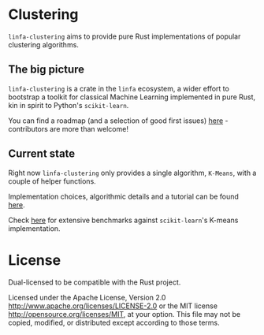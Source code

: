 # Clustering

`linfa-clustering` aims to provide pure Rust implementations of popular clustering algorithms.

## The big picture

`linfa-clustering` is a crate in the `linfa` ecosystem, a wider effort to
bootstrap a toolkit for classical Machine Learning implemented in pure Rust,
kin in spirit to Python's `scikit-learn`.

You can find a roadmap (and a selection of good first issues)
[here](https://github.com/LukeMathWalker/linfa/issues) - contributors are more than welcome!

## Current state

Right now `linfa-clustering` only provides a single algorithm, `K-Means`, with
a couple of helper functions.

Implementation choices, algorithmic details and a tutorial can be found [here](struct.KMeans.html).

Check [here]() for extensive benchmarks against `scikit-learn`'s K-means implementation.

# License
Dual-licensed to be compatible with the Rust project.

Licensed under the Apache License, Version 2.0 http://www.apache.org/licenses/LICENSE-2.0 or the MIT license http://opensource.org/licenses/MIT, at your option. This file may not be copied, modified, or distributed except according to those terms.
